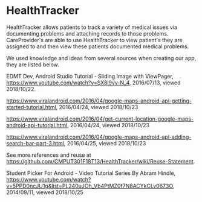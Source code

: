 # HealthTracker

HealthTracker allows patients to track a variety of medical issues via documenting problems and attaching records to those problems. CareProvider's are able to use HealthTracker to view patient's they are assigned to and then view these patients documented medical problems.


We used knowledge and ideas from several sources when creating our app, they are listed below.


EDMT Dev, Android Studio Tutorial - Sliding Image with ViewPager, https://www.youtube.com/watch?v=SX8l9vv-N_4, 2016/07/13, viewed 2018/10/22.

https://www.viralandroid.com/2016/04/google-maps-android-api-getting-started-tutorial.html, 2016/04/24, viewed 2018/10/23

https://www.viralandroid.com/2016/04/get-current-location-google-maps-android-api-tutorial.html, 2016/04/24, viewed 2018/10/23

https://www.viralandroid.com/2016/04/google-maps-android-api-adding-search-bar-part-3.html, 2016/04/25, viewed 2018/10/23

See more references and reuse at https://github.com/CMPUT301F18T13/HealthTracker/wiki/Reuse-Statement.

Student Picker For Android - Video Tutorial Series By Abram Hindle, https://www.youtube.com/watch?v=5PPD0ncJU1g&list=PL240uJOh_Vb4PtMZ0f7N8ACYkCLv0673O, 2014/09/11, viewed 2018/10/25
